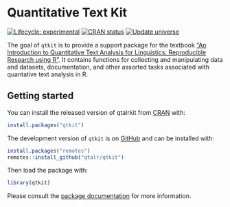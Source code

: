 

<!-- README.md is generated from README.Rmd. Please edit that file -->

# Quantitative Text Kit

<!-- badges: start -->

[![Lifecycle:
experimental](https://img.shields.io/badge/lifecycle-experimental-orange.svg)](https://lifecycle.r-lib.org/articles/stages.html#experimental)
[![CRAN
status](https://www.r-pkg.org/badges/version/qtkit.png)](https://CRAN.R-project.org/package=qtkit)
[![Update
universe](https://github.com/r-universe/francojc/actions/workflows/sync.yml/badge.svg)](https://github.com/r-universe/francojc/actions/workflows/sync.yml)
<!-- badges: end -->

The goal of `qtkit` is to provide a support package for the textbook
[“An Introduction to Quantitative Text Analysis for Linguistics:
Reproducible Research using R”](https://qtalr.github.io/book). It
contains functions for collecting and manipulating data and datasets,
documentation, and other assorted tasks associated with quantative text
analysis in R.

## Getting started

You can install the released version of qtalrkit from
[CRAN](https://CRAN.R-project.org) with:

``` r
install.packages("qtkit")
```

The development version of `qtkit` is on [GitHub](https://github.com/)
and can be installed with:

``` r
install.packages("remotes")
remotes::install_github("qtalr/qtkit")
```

Then load the package with:

``` r
library(qtkit)
```

Please consult the [package
documentation](https://qtalr.github.io/qtkit/reference) for more
information.
